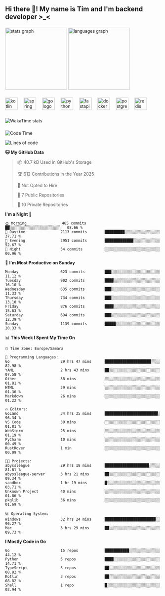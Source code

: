 <h2 align="left">Hi there 👋! My name is Tim and I'm backend developer >_<</h2>

###

<div align="left">
  <img src="https://github-readme-stats-qilm.vercel.app/api?username=intezya&hide_title=false&hide_rank=false&show_icons=true&include_all_commits=true&count_private=true&disable_animations=false&theme=omni&locale=en&hide_border=true&order=1&show=prs_merged&hide=issues" height="200" alt="stats graph"  />
  <img src="https://github-readme-stats-qilm.vercel.app/api/top-langs?username=intezya&locale=en&hide_title=false&layout=donut&langs_count=5&theme=omni&hide_border=true&order=2&exclude_repo=github-readme-stats&hide=mako" height="200" alt="languages graph"  />
</div>

###

<div align="left">
  <img src="https://img.shields.io/badge/Kotlin-7F52FF?logo=kotlin&logoColor=white&style=for-the-badge" height="40" alt="kotlin logo"  />
  <img width="12" />
  <img src="https://img.shields.io/badge/Spring-6DB33F?logo=spring&logoColor=black&style=for-the-badge" height="40" alt="spring logo"  />
  <img width="12" />
  <img src="https://img.shields.io/badge/Go-00ADD8?logo=go&logoColor=white&style=for-the-badge" height="40" alt="go logo"  />
  <img width="12" />
  <img src="https://img.shields.io/badge/Python-3776AB?logo=python&logoColor=white&style=for-the-badge" height="40" alt="python logo"  />
  <img width="12" />
  <img src="https://img.shields.io/badge/FastAPI-009688?logo=fastapi&logoColor=white&style=for-the-badge" height="40" alt="fastapi logo"  />
  <img width="12" />
  <img src="https://img.shields.io/badge/Docker-2496ED?logo=docker&logoColor=white&style=for-the-badge" height="40" alt="docker logo"  />
  <img width="12" />
  <img src="https://img.shields.io/badge/PostgreSQL-4169E1?logo=postgresql&logoColor=white&style=for-the-badge" height="40" alt="postgresql logo"  />
  <img width="12" />
  <img src="https://img.shields.io/badge/Redis-DC382D?logo=redis&logoColor=white&style=for-the-badge" height="40" alt="redis logo"  />
</div>

###

<picture>
	<source
		srcset="https://github-readme-stats-qilm.vercel.app/api/wakatime?username=intezya&theme=omni&layout=compact&hide_border=true"
		media="(prefers-color-scheme: dark)%2C (prefers-color-scheme: no-preference)"
	/>
	<img alt="WakaTime stats" src="https://github-readme-stats-qilm.vercel.app/api/wakatime?username=intezya&theme=omni&layout=compact&hide_border=true&"/>
</picture>

###

<!--START_SECTION:waka-->
![Code Time](http://img.shields.io/badge/Code%20Time-741%20hrs%2035%20mins-blue)

![Lines of code](https://img.shields.io/badge/From%20Hello%20World%20I%27ve%20Written-905.6%20thousand%20lines%20of%20code-blue)

**🐱 My GitHub Data** 

> 📦 40.7 kB Used in GitHub's Storage 
 > 
> 🏆 612 Contributions in the Year 2025
 > 
> 🚫 Not Opted to Hire
 > 
> 📜 7 Public Repositories 
 > 
> 🔑 10 Private Repositories 
 > 
**I'm a Night 🦉** 

```text
🌞 Morning                485 commits         ██░░░░░░░░░░░░░░░░░░░░░░░   08.66 % 
🌆 Daytime                2113 commits        █████████░░░░░░░░░░░░░░░░   37.71 % 
🌃 Evening                2951 commits        █████████████░░░░░░░░░░░░   52.67 % 
🌙 Night                  54 commits          ░░░░░░░░░░░░░░░░░░░░░░░░░   00.96 % 
```
📅 **I'm Most Productive on Sunday** 

```text
Monday                   623 commits         ███░░░░░░░░░░░░░░░░░░░░░░   11.12 % 
Tuesday                  902 commits         ████░░░░░░░░░░░░░░░░░░░░░   16.10 % 
Wednesday                635 commits         ███░░░░░░░░░░░░░░░░░░░░░░   11.33 % 
Thursday                 734 commits         ███░░░░░░░░░░░░░░░░░░░░░░   13.10 % 
Friday                   876 commits         ████░░░░░░░░░░░░░░░░░░░░░   15.63 % 
Saturday                 694 commits         ███░░░░░░░░░░░░░░░░░░░░░░   12.39 % 
Sunday                   1139 commits        █████░░░░░░░░░░░░░░░░░░░░   20.33 % 
```


📊 **This Week I Spent My Time On** 

```text
🕑︎ Time Zone: Europe/Samara

💬 Programming Languages: 
Go                       29 hrs 47 mins      █████████████████████░░░░   82.98 % 
YAML                     2 hrs 43 mins       ██░░░░░░░░░░░░░░░░░░░░░░░   07.58 % 
Other                    38 mins             ░░░░░░░░░░░░░░░░░░░░░░░░░   01.81 % 
HTML                     29 mins             ░░░░░░░░░░░░░░░░░░░░░░░░░   01.36 % 
Markdown                 26 mins             ░░░░░░░░░░░░░░░░░░░░░░░░░   01.22 % 

🔥 Editors: 
GoLand                   34 hrs 35 mins      ████████████████████████░   96.34 % 
VS Code                  38 mins             ░░░░░░░░░░░░░░░░░░░░░░░░░   01.81 % 
WebStorm                 25 mins             ░░░░░░░░░░░░░░░░░░░░░░░░░   01.19 % 
PyCharm                  10 mins             ░░░░░░░░░░░░░░░░░░░░░░░░░   00.49 % 
RustRover                1 min               ░░░░░░░░░░░░░░░░░░░░░░░░░   00.09 % 

🐱‍💻 Projects: 
abyssleague              29 hrs 18 mins      ████████████████████░░░░░   81.61 % 
abyssleague-server       3 hrs 21 mins       ██░░░░░░░░░░░░░░░░░░░░░░░   09.34 % 
sandbox                  1 hr 19 mins        █░░░░░░░░░░░░░░░░░░░░░░░░   03.71 % 
Unknown Project          40 mins             ░░░░░░░░░░░░░░░░░░░░░░░░░   01.86 % 
pkglib                   36 mins             ░░░░░░░░░░░░░░░░░░░░░░░░░   01.69 % 

💻 Operating System: 
Windows                  32 hrs 24 mins      ███████████████████████░░   90.27 % 
Mac                      3 hrs 29 mins       ██░░░░░░░░░░░░░░░░░░░░░░░   09.73 % 
```

**I Mostly Code in Go** 

```text
Go                       15 repos            ███████████░░░░░░░░░░░░░░   44.12 % 
Python                   5 repos             ████░░░░░░░░░░░░░░░░░░░░░   14.71 % 
TypeScript               3 repos             ██░░░░░░░░░░░░░░░░░░░░░░░   08.82 % 
Kotlin                   3 repos             ██░░░░░░░░░░░░░░░░░░░░░░░   08.82 % 
Shell                    1 repo              █░░░░░░░░░░░░░░░░░░░░░░░░   02.94 % 
```




<!--END_SECTION:waka-->
